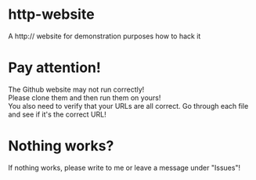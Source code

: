 # http-website
A http:// website for demonstration purposes how to hack it
# Pay attention!
The Github website may not run correctly!<br>
Please clone them and then run them on yours! <br>
You also need to verify that your URLs are all correct. Go through each file and see if it's the correct URL!<br>
# Nothing works?
If nothing works, please write to me or leave a message under "Issues"!

